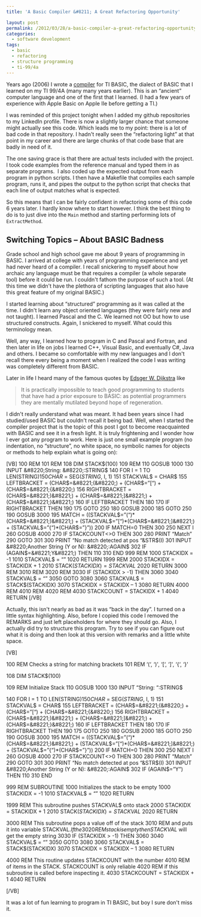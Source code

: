 ```yaml
---
title: 'A Basic Compiler &#8211; A Great Refactoring Opportunity'

layout: post
permalink: /2012/03/28/a-basic-compiler-a-great-refactoring-opportunity/
categories:
  - software development
tags:
  - basic
  - refactoring
  - structure programming
  - ti-99/4a
---
```

Years ago (2006) I wrote a [compiler][1] for TI BASIC, the dialect of BASIC that I learned on my TI 99/4A (many many years earlier). This is an &#8220;ancient&#8221; computer language and one of the first that I learned. (I had a few years of experience with Apple Basic on Apple IIe before getting a TI.)

 [1]: https://github.com/michaelgwelch/mbasic99 "TI BASIC Compiler"
<!--more-->

I was reminded of this project tonight when I added my github repositories to my LinkedIn profile. There is now a slightly larger chance that someone might actually see this code. Which leads me to my point: there is a lot of bad code in that repository. I hadn't really seen the &#8220;refactoring light&#8221; at that point in my career and there are large chunks of that code base that are badly in need of it.

The one saving grace is that there are actual tests included with the project. I took code examples from the reference manual and typed them in as separate programs.  I also coded up the expected output from each program in python scripts. I then have a Makefile that compiles each sample program, runs it, and pipes the output to the python script that checks that each line of output matches what is expected.

So this means that I can be fairly confident in refactoring some of this code 6 years later. I hardly know where to start however. I think the best thing to do is to just dive into the `Main` method and starting performing lots of `ExtractMethod`.

## Switching Topics &#8211; About BASIC Badness

Grade school and high school gave me about 9 years of programming in BASIC. I arrived at college with years of programming experience and yet had never heard of a compiler. I recall snickering to myself about how archaic any language must be that requires a compiler (a whole separate tool) before it could be run. I couldn't fathom the purpose of such a tool. (At this time we didn't have the plethora of scripting languages that also have this great feature of my original BASIC.)

I started learning about &#8220;structured&#8221; programming as it was called at the time. I didn't learn any object oriented languages (they were fairly new and not taught). I learned Pascal and the C. We learned not OO but how to use structured constructs. Again, I snickered to myself. What could this terminology mean.

Well, any way, I learned how to program in C and Pascal and Fortran, and then later in life on jobs I learned C++, Visual Basic, and eventually C#, Java and others. I became so comfortable with my new languages and I don't recall there every being a moment when I realized the code I was writing was completely different from BASIC.

Later in life I heard many of the famous quotes by [Edsger W. Dijkstra][2] like

> It is practically impossible to teach good programming to students that have had a prior exposure to BASIC: as potential programmers they are mentally mutilated beyond hope of regeneration.

I didn't really understand what was meant. It had been years since I had studied/used BASIC but couldn't recall it being bad. Well, when I started the compiler project that is the topic of this post I got to become reacquainted with BASIC and see it in a fresh light. It is truly frightening and I wonder how I ever got any program to work. Here is just one small example program (no indentation, no &#8220;structure&#8221;, no white space, no symbolic names for objects or methods to help explain what is going on):

[VB]
100 REM
101 REM
108 DIM STACK$(100)
109 REM
110 GOSUB 1000
130 INPUT &#8220;String: &#8220;:STRING$
140 FOR I = 1 TO LEN(STRING$)
150 CHAR$ = SEG$(STRING$, I, 1)
151 STACKVAL$ = CHAR$
155 LEFTBRACKET = (CHAR$=&#8221;(&#8220;) + (CHAR$=&#8221;[&#8220;) + (CHAR$=&#8221;{&#8220;)
156 RIGHTBRACKET = (CHAR$=&#8221;)&#8221;) + (CHAR$=&#8221;]&#8221;) + (CHAR$=&#8221;}&#8221;)
160 IF LEFTBRACKET THEN 180
170 IF RIGHTBRACKET THEN 190
175 GOTO 250
180 GOSUB 2000
185 GOTO 250
190 GOSUB 3000
195 MATCH = ((STACKVAL$=&#8221;(&#8220;)\*(CHAR$=&#8221;)&#8221;) + (STACKVAL$=&#8221;[&#8220;)\*(CHAR$=&#8221;]&#8221;) + (STACKVAL$=&#8221;{&#8220;)*(CHAR$=&#8221;}&#8221;))
200 IF MATCH=0 THEN 300
250 NEXT I
260 GOSUB 4000
270 IF STACKCOUNT<>0 THEN 300
280 PRINT &#8220;Match&#8221;
290 GOTO 301
300 PRINT &#8220;No match detected at pos &#8220;&STR$(I)
301 INPUT &#8220;Another String (Y or N): &#8220;:AGAIN$
302 IF (AGAIN$=&#8221;Y&#8221;) THEN 110
310 END
999 REM
1000 STACKIDX = -1
1010 STACKVAL$ = &#8220;&#8221;
1020 RETURN
1999 REM
2000 STACKIDX = STACKIDX + 1
2010 STACK$(STACKIDX) = STACKVAL$
2020 RETURN
3000 REM
3010 REM
3020 REM
3030 IF (STACKIDX > -1) THEN 3060
3040 STACKVAL$ = &#8220;&#8221;
3050 GOTO 3080
3060 STACKVAL$ = STACK$(STACKIDX)
3070 STACKIDX = STACKIDX &#8211; 1
3080 RETURN
4000 REM
4010 REM
4020 REM
4030 STACKCOUNT = STACKIDX + 1
4040 RETURN
[/VB]

Actually, this isn't nearly as bad as it was &#8220;back in the day&#8221;. I turned on a little syntax highlighting. Also, before I copied this code I removed the REMARKS and just left placeholders for where they should go. Also, I actually did try to structure this program. Try to see if you can figure out what it is doing and then look at this version with remarks and a little white space.

[VB]

100 REM Checks a string for matching brackets
101 REM &#8216;(&#8216;, &#8216;)', &#8216;[&#8216;, &#8216;]', &#8216;{&#8216;, &#8216;}'

108 DIM STACK$(100)

109 REM Initialize Stack
110 GOSUB 1000
130 INPUT &#8220;String: &#8220;:STRING$

140 FOR I = 1 TO LEN(STRING$)
150 CHAR$ = SEG$(STRING$, I, 1)
151 STACKVAL$ = CHAR$
155 LEFTBRACKET = (CHAR$=&#8221;(&#8220;) + (CHAR$=&#8221;[&#8220;) + (CHAR$=&#8221;{&#8220;)
156 RIGHTBRACKET = (CHAR$=&#8221;)&#8221;) + (CHAR$=&#8221;]&#8221;) + (CHAR$=&#8221;}&#8221;)
160 IF LEFTBRACKET THEN 180
170 IF RIGHTBRACKET THEN 190
175 GOTO 250
180 GOSUB 2000
185 GOTO 250
190 GOSUB 3000
195 MATCH = ((STACKVAL$=&#8221;(&#8220;)\*(CHAR$=&#8221;)&#8221;) + (STACKVAL$=&#8221;[&#8220;)\*(CHAR$=&#8221;]&#8221;) + (STACKVAL$=&#8221;{&#8220;)*(CHAR$=&#8221;}&#8221;))
200 IF MATCH=0 THEN 300
250 NEXT I
260 GOSUB 4000
270 IF STACKCOUNT<>0 THEN 300
280 PRINT &#8220;Match&#8221;
290 GOTO 301
300 PRINT &#8220;No match detected at pos &#8220;&STR$(I)
301 INPUT &#8220;Another String (Y or N): &#8220;:AGAIN$
302 IF (AGAIN$=&#8221;Y&#8221;) THEN 110
310 END

999 REM SUBROUTINE 1000 Initializes the stack to be empty
1000 STACKIDX = -1
1010 STACKVAL$ = &#8220;&#8221;
1020 RETURN

1999 REM This subroutine pushes STACKVAL$ onto stack
2000 STACKIDX = STACKIDX + 1
2010 STACK$(STACKIDX) = STACKVAL$
2020 RETURN

3000 REM This subroutine pops a value off of the stack
3010 REM and puts it into variable STACKVAL$. If the
3020 REM stack is empty then STACKVAL$ will get the empty string
3030 IF (STACKIDX > -1) THEN 3060
3040 STACKVAL$ = &#8220;&#8221;
3050 GOTO 3080
3060 STACKVAL$ = STACK$(STACKIDX)
3070 STACKIDX = STACKIDX &#8211; 1
3080 RETURN

4000 REM This routine updates STACKCOUNT with the number
4010 REM of items in the STACK. STACKCOUNT is only reliable
4020 REM if this subroutine is called before inspecting it.
4030 STACKCOUNT = STACKIDX + 1
4040 RETURN

[/VB]

It was a lot of fun learning to program in TI BASIC, but boy I sure don't miss it.


 [2]: http://en.wikiquote.org/wiki/Programming_languages#BASIC "Wikiquote"
